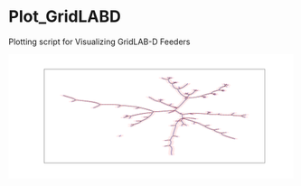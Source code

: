 # Plot_GridLABD
Plotting script for Visualizing GridLAB-D Feeders

![Alt text](outputs/R1-12.47-4.png?raw=true "Title")
